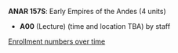 **ANAR 157S**: Early Empires of the Andes (4 units)

- **A00** (Lecture) (time and location TBA) by staff

[Enrollment numbers over time](./ANAR157S.tsv)
